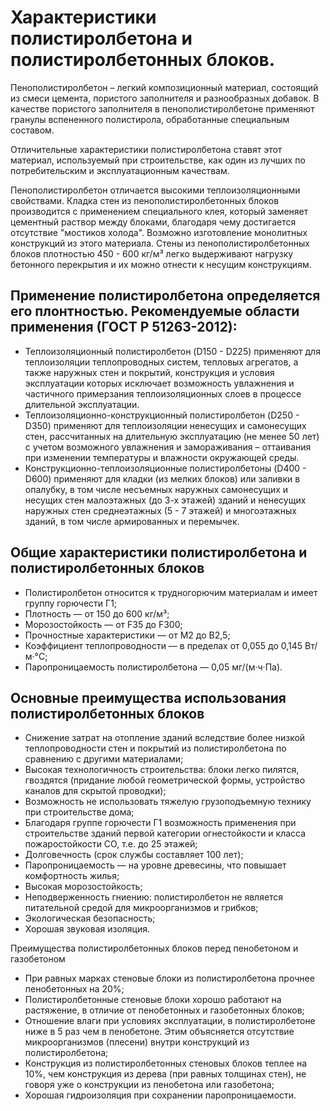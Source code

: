 # Характеристики полистиролбетона и полистиролбетонных блоков.
Пенополистиролбетон – легкий композиционный материал, состоящий из смеси цемента, пористого заполнителя и разнообразных добавок. В качестве пористого заполнителя в пенополистиролбетоне применяют гранулы вспененного полистирола, обработанные специальным составом.

Отличительные характеристики полистиролбетона ставят этот материал, используемый при строительстве, как один из лучших по потребительским и эксплуатационным качествам.

Пенополистиролбетон отличается высокими теплоизоляционными свойствами. Кладка стен из пенополистиролбетонных блоков производится с применением специального клея, который заменяет цементный раствор между блоками, благодаря чему достигается отсутствие "мостиков холода". Возможно изготовление монолитных конструкций из этого материала. Стены из пенополистиролбетонных блоков плотностью 450 - 600 кг/м³ легко выдерживают нагрузку бетонного перекрытия и их можно отнести к несущим конструкциям.

## Применение полистиролбетона определяется его плонтностью. Рекомендуемые области применения (ГОСТ Р 51263-2012):

- Теплоизоляционный полистиролбетон (D150 - D225) применяют для теплоизоляции теплопроводных систем, тепловых агрегатов, а также наружных стен и покрытий, конструкция и условия эксплуатации которых исключает возможность увлажнения и частичного примерзания теплоизоляционных слоев в процессе длительной эксплуатации.
- Теплоизоляционно-конструкционный полистиролбетон (D250 - D350) применяют для теплоизоляции ненесущих и самонесущих стен, рассчитанных на длительную эксплуатацию (не менее 50 лет) с учетом возможного увлажнения и замораживания – оттаивания при изменении температуры и влажности окружающей среды.
- Конструкционно-теплоизоляционные полистиролбетоны (D400 - D600) применяют для кладки (из мелких блоков) или заливки в опалубку, в том числе несъемных наружных самонесущих и несущих стен малоэтажных (до 3-х этажей) зданий и ненесущих наружных стен среднеэтажных (5 - 7 этажей) и многоэтажных зданий, в том числе армированных и перемычек.

## Общие характеристики полистиролбетона и полистиролбетонных блоков

- Полистиролбетон относится к трудногорючим материалам и имеет группу горючести Г1;
- Плотность — от 150 до 600 кг/м³;
- Морозостойкость — от F35 до F300;
- Прочностные характеристики — от M2 до B2,5;
- Коэффициент теплопроводности — в пределах от 0,055 до 0,145 Вт/м·°C;
- Паропроницаемость полистиролбетона — 0,05 мг/(м·ч·Па).

## Основные преимущества использования полистиролбетонных блоков

- Снижение затрат на отопление зданий вследствие более низкой теплопроводности стен и покрытий из полистиролбетона по сравнению с другими материалами;
- Высокая технологичность строительства: блоки легко пилятся, гвоздятся (придание любой геометрической формы, устройство каналов для скрытой проводки);
- Возможность не использовать тяжелую грузоподъемную технику при строительстве дома;
- Благодаря группе горючести Г1 возможность применения при строительстве зданий первой категории огнестойкости и класса пожаростойкости СО, т.е. до 25 этажей;
- Долговечность (срок службы составляет 100 лет);
- Паропроницаемость — на уровне древесины, что повышает комфортность жилья;
- Высокая морозостойкость;
- Неподверженность гниению: полистиролбетон не является питательной средой для микроорганизмов и грибков;
- Экологическая безопасность;
- Хорошая звуковая изоляция.

Преимущества полистиролбетонных блоков перед пенобетоном и газобетоном

- При равных марках стеновые блоки из полистиролбетона прочнее пенобетонных на 20%;
- Полистиролбетонные стеновые блоки хорошо работают на растяжение, в отличие от пенобетонных и газобетонных блоков;
- Отношение влаги при условиях эксплуатации, в полистиролбетоне ниже в 5 раз чем в пенобетоне. Этим объясняется отсутствие микроорганизмов (плесени) внутри конструкций из полистиролбетона;
- Конструкция из полистиролбетонных стеновых блоков теплее на 10%, чем конструкция из дерева (при равных толщинах стен), не говоря уже о конструкции из пенобетона или газобетона;
- Хорошая гидроизоляция при сохранении паропроницаемости.
